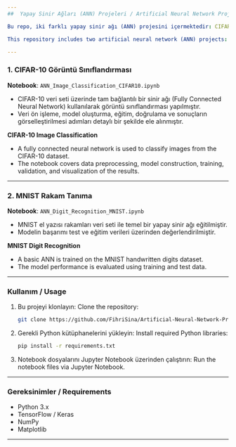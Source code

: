 ```yaml
---
##  Yapay Sinir Ağları (ANN) Projeleri / Artificial Neural Network Projects

Bu repo, iki farklı yapay sinir ağı (ANN) projesini içermektedir: CIFAR-10 görüntü sınıflandırması ve MNIST rakam tanıma.

This repository includes two artificial neural network (ANN) projects: CIFAR-10 image classification and MNIST digit recognition.

---
```


###  1. CIFAR-10 Görüntü Sınıflandırması

**Notebook**: `ANN_Image_Classification_CIFAR10.ipynb`

* CIFAR-10 veri seti üzerinde tam bağlantılı bir sinir ağı (Fully Connected Neural Network) kullanılarak görüntü sınıflandırması yapılmıştır.
* Veri ön işleme, model oluşturma, eğitim, doğrulama ve sonuçların görselleştirilmesi adımları detaylı bir şekilde ele alınmıştır.

**CIFAR-10 Image Classification**

* A fully connected neural network is used to classify images from the CIFAR-10 dataset.
* The notebook covers data preprocessing, model construction, training, validation, and visualization of the results.

---

###  2. MNIST Rakam Tanıma

**Notebook**: `ANN_Digit_Recognition_MNIST.ipynb`

* MNIST el yazısı rakamları veri seti ile temel bir yapay sinir ağı eğitilmiştir.
* Modelin başarımı test ve eğitim verileri üzerinden değerlendirilmiştir.

**MNIST Digit Recognition**

* A basic ANN is trained on the MNIST handwritten digits dataset.
* The model performance is evaluated using training and test data.

---

###  Kullanım / Usage

1. Bu projeyi klonlayın:
   Clone the repository:

   ```bash
   git clone https://github.com/FihriSina/Artificial-Neural-Network-Projects.git
   ```

2. Gerekli Python kütüphanelerini yükleyin:
   Install required Python libraries:

   ```bash
   pip install -r requirements.txt
   ```

3. Notebook dosyalarını Jupyter Notebook üzerinden çalıştırın:
   Run the notebook files via Jupyter Notebook.

---

###  Gereksinimler / Requirements

* Python 3.x
* TensorFlow / Keras
* NumPy
* Matplotlib

---
